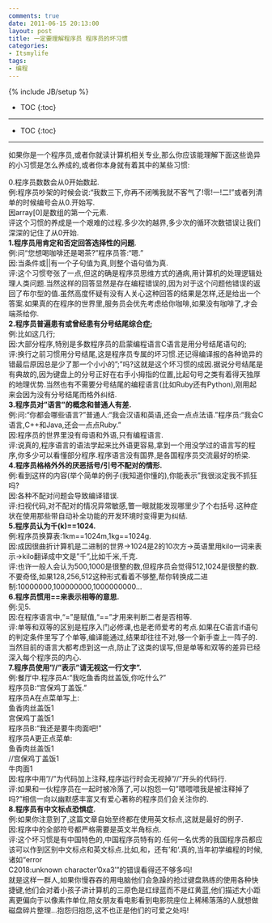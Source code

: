 ```yaml
---
comments: true
date: 2011-06-15 20:13:00
layout: post
title: 一定要理解程序员 程序员的坏习惯
categories:
- Itsmylife
tags:
- 编程
---
```


{% include JB/setup %}
* TOC
{:toc}
<hr/>

* TOC
{:toc}
<hr/>

如果你是一个程序员,或者你就读计算机相关专业,那么你应该能理解下面这些诡异的小习惯是怎么养成的,或者你本身就有着其中的某些习惯:  

0.程序员数数会从0开始数起.  
例:程序员吵架的时候会说:“我数三下,你再不闭嘴我就不客气了!零!一!二!”或者列清单的时候编号会从0.开始写.  
因array\[0\]是数组的第一个元素.  
评这个习惯的养成是一个艰难的过程.多少次的越界,多少次的循环次数错误让我们深深的记住了从0开始.  
**1.程序员用肯定和否定回答选择性的问题**.  
例:问“您想喝咖啡还是喝茶?”程序员答:“嗯.”  
因:当条件或||有一个子句值为真,则整个语句值为真.  
评:这个习惯夸张了一点,但这的确是程序员思维方式的通病,用计算机的处理逻辑处理人类问题.当然这样的回答显然是存在编程错误的,因为对于这个问题他错误的返回了布尔型的值.虽然高度怀疑有没有人关心这种回答的结果是怎样,还是给出一个答案.如果真的在程序的世界里,服务员会优先考虑给你咖啡,如果没有咖啡了,才会端茶给你.  
**2.程序员普遍患有或曾经患有分号结尾综合症;**  
例:比如这几行;  
因:大部分程序,特别是多数程序员的启蒙编程语言C语言是用分号结尾语句的;  
评:换行之前习惯用分号结尾,这是程序员专属的坏习惯.还记得编译报的各种诡异的错最后原因总是少了那一个小小的”;”吗?这就是这个坏习惯的成因.据说分号结尾是有典故的,因为键盘上的分号正好在右手小拇指的位置,比起句号之类有着得天独厚的地理优势.当然也有不需要分号结尾的编程语言(比如Ruby还有Python),刚用起来会因为没有分号结尾而格外纠结.  
**3.程序员对”语言”的概念和普通人有差.**  
例:问:“你都会哪些语言?”普通人:“我会汉语和英语,还会一点点法语.”程序员:“我会C语言,C++和Java,还会一点点Ruby.”  
因:程序员的世界里没有母语和外语,只有编程语言.  
评:说真的,程序语言的语法学起来比外语更容易,拿到一个用没学过的语言写的程序,你多少可以看懂部分程序.程序语言没有国界,是各国程序员交流最好的桥梁.  
**4.程序员格格外外的厌恶括号/引号不配对的情形.**  
例:看到这样的内容(举个简单的例子(我知道你懂的),你能表示”我很淡定我不抓狂吗?  
因:各种不配对问题会导致编译错误.  
评:扫视代码,对不配对的情况异常敏感,瞥一眼就能发现哪里少了个右括号.这种症状在使用那些带自动补全功能的开发环境时变得更为纠结.  
**5.程序员认为千(k)==1024.**  
例:程序员换算表:1km==1024m,1kg==1024g.  
因:成因很曲折计算机是二进制的世界->1024是2的10次方->英语里用kilo一词来表示->kilo翻译成中文是”千”,比如千米,千克.  
评:也许一般人会认为500,1000是很整的数,但程序员会觉得512,1024是很整的数.不要奇怪,如果128,256,512这种形式看着不够整,帮你转换成二进制:10000000,100000000,1000000000…  
**6.程序员惯用==来表示相等的意思.**  
例:见5.  
因:在程序语言中,“=”是赋值,“==”才用来判断二者是否相等.  
评:单等和双等的区别是程序入门必修课,也是老师爱考的考点.如果在C语言if语句的判定条件里写了个单等,编译能通过,结果却往往不对,够一个新手查上一阵子的.当然目前的语言大都考虑到这一点,防止了这类的误写,但是单等和双等的差异已经深入每个程序员的内心.  
**7.程序员使用”//”表示”请无视这一行文字”.**  
例:餐厅中.程序员A:“我吃鱼香肉丝盖饭,你吃什么?”  
程序员B:“宫保鸡丁盖饭.”  
程序员A在点菜单写上:  
鱼香肉丝盖饭1  
宫保鸡丁盖饭1  
程序员B:“我还是要牛肉面吧!”  
程序员A更正点菜单:  
鱼香肉丝盖饭1  
//宫保鸡丁盖饭1  
牛肉面1  
因:程序中用”//”为代码加上注释,程序运行时会无视掉”//”开头的代码行.  
评:如果和一伙程序员在一起时被冷落了,可以抱怨一句”喂喂喂我是被注释掉了吗?”相信一向以幽默感丰富又有爱心著称的程序员们会关注你的.  
**8.程序员有中文标点恐惧症.**  
例:如果你注意到了,这篇文章自始至终都在使用英文标点,这就是最好的例子.  
因:程序中的全部符号都严格需要是英文半角标点.  
评:这个坏习惯是有中国特色的,中国程序员特有的.任何一名优秀的我国程序员都应该可以作到区别中文标点和英文标点.比如,和，还有’和‘.真的,当年初学编程的时候,诸如“error   
C2018:unknown character’0xa3′”的错误看得还不够多吗!  
就是这样一群人,如果你慢吞吞的用电脑他们会急躁的抢过键盘熟练的使用各种快捷键,他们会对着小孩子讲计算机的三原色是红绿蓝而不是红黄蓝,他们描述大小距离更偏向于以像素作单位,陪女朋友看电影看到电影院座位上稀稀落落的人就想做磁盘碎片整理…抱怨归抱怨,这不也正是他们的可爱之处吗!  


 
